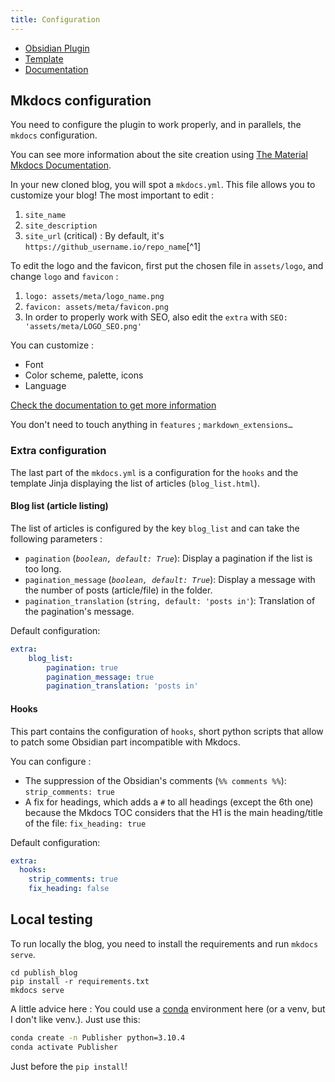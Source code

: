 ```yaml
---
title: Configuration
---
```


- [Obsidian Plugin](https://github.com/ObsidianPublisher/obsidian-github-publisher)
- [Template](https://github.com/ObsidianPublisher/obsidian-mkdocs-publisher-template)
- [Documentation](https://obsidian-publisher.netlify.app/)

## Mkdocs configuration

You need to configure the plugin to work properly, and in parallels, the `mkdocs` configuration.

You can see more information about the site creation using [The Material Mkdocs Documentation](https://squidfunk.github.io/mkdocs-material/creating-your-site/#advanced-configuration).

In your new cloned blog, you will spot a `mkdocs.yml`. This file allows you to customize your blog! The most important to edit :
1. `site_name` 
2. `site_description`
3. `site_url` (critical) : By default, it's `https://github_username.io/repo_name`[^1]

To edit the logo and the favicon, first put the chosen file in `assets/logo`, and change `logo` and `favicon` :
1. `logo: assets/meta/logo_name.png`
2. `favicon: assets/meta/favicon.png`
3. In order to properly work with SEO, also edit the `extra` with `SEO: 'assets/meta/LOGO_SEO.png'`

You can customize :
- Font
- Color scheme, palette, icons 
- Language  

[Check the documentation to get more information](https://squidfunk.github.io/mkdocs-material/setup/changing-the-colors/)

You don't need to touch anything in `features` ; `markdown_extensions…`

### Extra configuration

The last part of the `mkdocs.yml` is a configuration for the `hooks` and the template Jinja displaying the list of articles (`blog_list.html`).

#### Blog list (article listing)

The list of articles is configured by the key `blog_list` and can take the following parameters :
- `pagination` (*`boolean, default: True`*): Display a pagination if the list is too long.
- `pagination_message` (*`boolean, default: True`*): Display a message with the number of posts (article/file) in the folder.
- `pagination_translation` (`string, default: 'posts in'`): Translation of the pagination's message.

Default configuration: 
```yml
extra:
    blog_list:
        pagination: true
        pagination_message: true
        pagination_translation: 'posts in'
```

#### Hooks

This part contains the configuration of `hooks`, short python scripts that allow to patch some Obsidian part incompatible with Mkdocs.

You can configure :
- The suppression of the Obsidian's comments (`%% comments %%`): `strip_comments: true`
- A fix for headings, which adds a `#` to all headings (except the 6th one) because the Mkdocs TOC considers that the H1 is the main heading/title of the file: `fix_heading: true`

Default configuration: 
```yml
extra:
  hooks:
    strip_comments: true
    fix_heading: false
```

## Local testing
To run locally the blog, you need to install the requirements and run `mkdocs serve`.
```
cd publish_blog
pip install -r requirements.txt
mkdocs serve
```
A little advice here : You could use a [conda](https://docs.conda.io/en/latest/) environment here (or a venv, but I don't like venv.). Just use this:
```bash
conda create -n Publisher python=3.10.4
conda activate Publisher
```
Just before the `pip install`!
